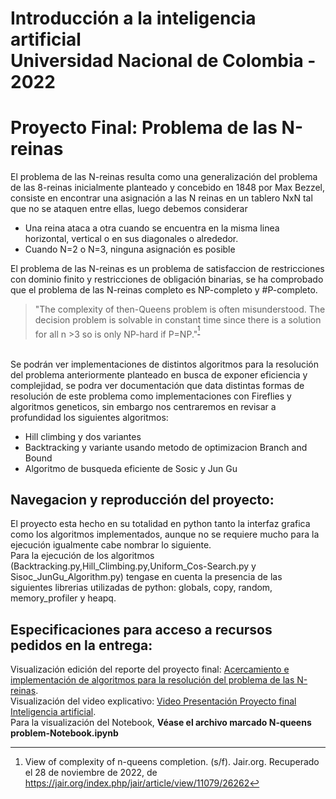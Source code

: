 # Introducción a la inteligencia artificial <br> Universidad Nacional de Colombia - 2022 
# Proyecto Final: Problema de las N-reinas
El problema de las N-reinas resulta como una generalización del problema de las 8-reinas inicialmente
planteado y concebido en 1848 por Max Bezzel, consiste en encontrar una asignación a las N reinas en
un tablero NxN tal que no se ataquen entre ellas, luego debemos considerar
* Una reina ataca a otra cuando se encuentra en la misma linea horizontal, vertical o en sus diagonales o 
alrededor.
* Cuando N=2 o N=3, ninguna asignación es posible 
<p> El problema de las N-reinas es un problema de satisfaccion de restricciones con dominio finito y restricciones de obligación binarias, se ha comprobado 
  que el problema de las N-reinas completo es NP-completo y #P-completo.
  
  >"The complexity of then-Queens problem is often misunderstood. The decision problem is solvable in constant time since there is a solution for all n >3 so is only NP-hard if P=NP."<sup>[^1]</sup>
  
<br> Se podrán ver implementaciones de distintos algoritmos para la resolución del problema anteriormente planteado en busca de exponer eficiencia y complejidad, se podra ver documentación que data distintas formas de resolución de este problema como implementaciones con Fireflies y algoritmos geneticos, sin embargo nos centraremos en revisar a profundidad los siguientes algoritmos:
* Hill climbing y dos variantes
* Backtracking y variante usando metodo de optimizacion Branch and Bound
* Algoritmo de busqueda eficiente de Sosic y Jun Gu
  
   
## Navegacion y reproducción del proyecto:
El proyecto esta hecho en su totalidad en python tanto la interfaz grafica como los algoritmos implementados, aunque no se requiere mucho para la ejecución igualmente cabe nombrar lo siguiente.<br>
Para la ejecución de los algoritmos (Backtracking.py,Hill_Climbing.py,Uniform_Cos-Search.py y Sisoc_JunGu_Algorithm.py) tengase en cuenta la presencia de las siguientes librerias utilizadas de python: globals, copy, random, memory_profiler y heapq.
## Especificaciones para acceso a recursos pedidos en la entrega:
 Visualización edición del reporte del proyecto final: [Acercamiento e implementación de algoritmos para la resolución del problema de las N-reinas](https://www.overleaf.com/2218436297jnttdwfzsygd).<br>
 Visualización del video explicativo: [Video Presentación Proyecto final Inteligencia artificial](https://youtu.be/RV19d8TX-ag).<br>
 Para la visualización del Notebook, <b>Véase el archivo marcado N-queens problem-Notebook.ipynb</b><br>
  
[^1]: View of complexity of n-queens completion. (s/f). Jair.org. Recuperado el 28 de noviembre de 2022, de https://jair.org/index.php/jair/article/view/11079/26262
